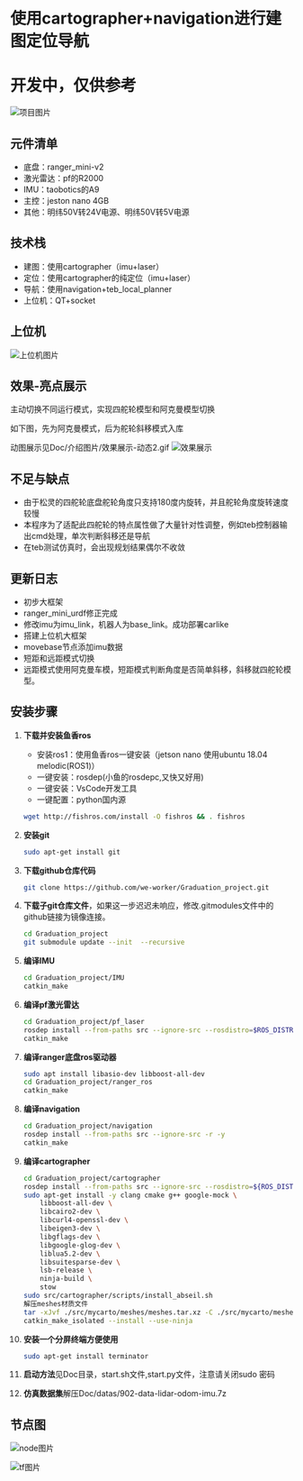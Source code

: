 # 使用cartographer+navigation进行建图定位导航
# 开发中，仅供参考
![项目图片](./Doc/介绍图片/ranger_mode.png)

## 元件清单

- 底盘：ranger_mini-v2
- 激光雷达：pf的R2000
- IMU：taobotics的A9
- 主控：jeston nano 4GB
- 其他：明纬50V转24V电源、明纬50V转5V电源

## 技术栈

- 建图：使用cartographer（imu+laser）
- 定位：使用cartographer的纯定位（imu+laser）
- 导航：使用navigation+teb_local_planner
- 上位机：QT+socket



## 上位机

![上位机图片](./QT-host-controller/Doc/效果展示.png)


## 效果-亮点展示

主动切换不同运行模式，实现四舵轮模型和阿克曼模型切换

如下图，先为阿克曼模式，后为舵轮斜移模式入库

动图展示见Doc/介绍图片/效果展示-动态2.gif
![效果展示](./Doc/介绍图片/效果展示-静态.png)

## 不足与缺点
- 由于松灵的四舵轮底盘舵轮角度只支持180度内旋转，并且舵轮角度旋转速度较慢
- 本程序为了适配此四舵轮的特点属性做了大量针对性调整，例如teb控制器输出cmd处理，单次判断斜移还是导航
- 在teb测试仿真时，会出现规划结果偶尔不收敛

## 更新日志

- 初步大框架
- ranger_mini_urdf修正完成
- 修改imu为imu_link，机器人为base_link。成功部署carlike
- 搭建上位机大框架
- movebase节点添加imu数据
- 短距和远距模式切换
- 远距模式使用阿克曼车模，短距模式判断角度是否简单斜移，斜移就四舵轮模型。


## 安装步骤


1. **下载并安装鱼香ros**
   - 安装ros1：使用鱼香ros一键安装（jetson nano 使用ubuntu 18.04 melodic(ROS1)）
   - 一键安装：rosdep(小鱼的rosdepc,又快又好用)
   - 一键安装：VsCode开发工具
   - 一键配置：python国内源
    ```bash
    wget http://fishros.com/install -O fishros && . fishros
    ```

2. **安装git**
    ```bash
    sudo apt-get install git
    ```

3. **下载github仓库代码**
    ```bash
    git clone https://github.com/we-worker/Graduation_project.git
    ```

4. **下载子git仓库文件**，如果这一步迟迟未响应，修改.gitmodules文件中的github链接为镜像连接。
    ```bash
    cd Graduation_project
    git submodule update --init  --recursive
    ```

5. **编译IMU**
    ```bash
    cd Graduation_project/IMU
    catkin_make
    ```

6. **编译pf激光雷达**
    ```bash
    cd Graduation_project/pf_laser
    rosdep install --from-paths src --ignore-src --rosdistro=$ROS_DISTRO -y
    catkin_make
    ```

7. **编译ranger底盘ros驱动器**
    ```bash
    sudo apt install libasio-dev libboost-all-dev
    cd Graduation_project/ranger_ros
    catkin_make
    ```

8. **编译navigation**
    ```bash
    cd Graduation_project/navigation
    rosdep install --from-paths src --ignore-src -r -y
    catkin_make
    ```

9.  **编译cartographer**
    ```bash
    cd Graduation_project/cartographer
    rosdep install --from-paths src --ignore-src --rosdistro=${ROS_DISTRO} -y
    sudo apt-get install -y clang cmake g++ google-mock \
        libboost-all-dev \
        libcairo2-dev \
        libcurl4-openssl-dev \
        libeigen3-dev \
        libgflags-dev \
        libgoogle-glog-dev \
        liblua5.2-dev \
        libsuitesparse-dev \
        lsb-release \
        ninja-build \
        stow
    sudo src/cartographer/scripts/install_abseil.sh
    解压meshes材质文件
    tar -xJvf ./src/mycarto/meshes/meshes.tar.xz -C ./src/mycarto/meshes/
    catkin_make_isolated --install --use-ninja
    ```

10. **安装一个分屏终端方便使用**
    ```bash
    sudo apt-get install terminator
    ```

11. **启动方法**见Doc目录，start.sh文件,start.py文件，注意请关闭sudo 密码

12. **仿真数据集**解压Doc/datas/902-data-lidar-odom-imu.7z



## 节点图

![node图片](./Doc/介绍图片/ros_node_graph.png)

![tf图片](./Doc/介绍图片/ros_tf_graph.png)

